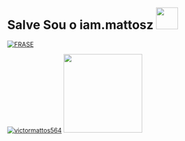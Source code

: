 # Salve Sou o iam.mattosz&nbsp;<a href="Hey"><img src="https://raw.githubusercontent.com/TOXIC-DEVIL/TOXIC-DEVIL/TOXIC-DEVIL-OFFICIAL/media/Hi.gif" width="50px"></a>

[![FRASE](https://readme-typing-svg.herokuapp.com?font=&color=%2331F7EA&center=true&lines=BEM-VINDO+AO+MEU+GITHUB;OLÁ%2Ceu+sou+iam.mattosz;PROGRAMADOR;OBRIGADO+POR+VISITAR+MEU+GITHUB)](https://git.io/typing-svg) <br>

  [![victormattos564](https://github-readme-stats.vercel.app/api?username=victormattos564&show_icons=true&theme=dark)](https://github.com/victormattos564)
  <img height="180em" src="https://github-readme-stats.vercel.app/api/top-langs/?username=victormattos564&layout=compact&langs_count=7&theme=great-gatsby"/>
